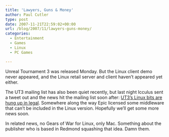 ```yaml
---
title: 'Lawyers, Guns & Money'
author: Paul Cutler
type: post
date: 2007-11-21T22:59:02+00:00
url: /blog/2007/11/lawyers-guns-money/
categories:
  - Entertainment
  - Games
  - Linux
  - PC Games

---
```

Unreal Tournament 3 was released Monday. But the Linux client demo never appeared, and the Linux retail server and client haven&#8217;t appeared yet either.

The UT3 mailing list has also been quiet recently, but last night Icculus sent a tweet out and the news hit the mailing list soon after: [UT3&#8217;s Linux bits are hung up in legal][1]. Somewhere along the way Epic licensed some middleware that can&#8217;t be included in the Linux version. Hopefully we&#8217;ll get some more news soon.

In related news, no Gears of War for Linux, only Mac. Something about the publisher who is based in Redmond squashing that idea. Damn them.

 [1]: http://www.linuxhardware.org/article.pl?sid=07/11/21/0433201&mode=thread